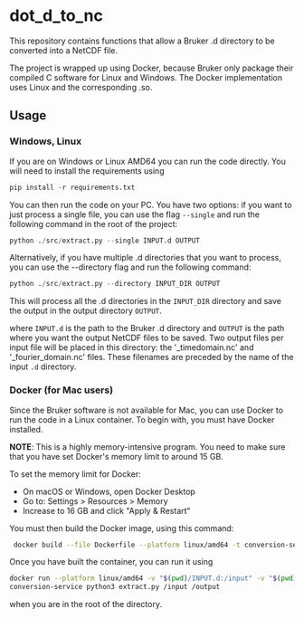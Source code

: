# dot_d_to_nc

This repository contains functions that allow a Bruker .d directory to be converted into a 
NetCDF file. 

The project is wrapped up using Docker, because Bruker only package their compiled C software for 
Linux and Windows. The Docker implementation uses Linux and the corresponding .so. 

## Usage

### Windows, Linux 

If you are on Windows or Linux AMD64 you can run the code directly. You will need to install the 
requirements using 

```python
pip install -r requirements.txt
```

You can then run the code on your PC. You have two options: if you want to just process a single 
file, you can use the flag ```--single``` and run the following command in the root of the project: 

```python 
python ./src/extract.py --single INPUT.d OUTPUT
```

Alternatively, if you have multiple .d directories that you want to process, you can use the 
--directory flag and run the following command:

```python
python ./src/extract.py --directory INPUT_DIR OUTPUT
```
This will process all the .d directories in the `INPUT_DIR` directory and save the output in the 
output directory `OUTPUT`.


where `INPUT.d` is the path to the Bruker .d directory and `OUTPUT` is the path where you want 
the output NetCDF files to be saved. Two output files per input file will be placed in this 
directory: the '_timedomain.nc' and '_fourier_domain.nc' files. These filenames are preceded by 
the name of the input ```.d``` directory.



### Docker (for Mac users)

Since the Bruker software is not available for Mac, you can use Docker to run the code in a 
Linux container. To begin with, you must have Docker installed. 

**NOTE**: This is a highly memory-intensive program. You need to make sure that you have set 
Docker's memory limit to around 15 GB. 

To set the memory limit for Docker: 
- On macOS or Windows, open Docker Desktop
- Go to: Settings > Resources > Memory
- Increase to 16 GB and click "Apply & Restart"

You must then build the Docker image, using this command: 

```bash
 docker build --file Dockerfile --platform linux/amd64 -t conversion-service . 
```

Once you have built the container, you can run it using 

```bash
docker run --platform linux/amd64 -v "$(pwd)/INPUT.d:/input" -v "$(pwd)/output:/output" 
conversion-service python3 extract.py /input /output
```

when you are in the root of the directory. 